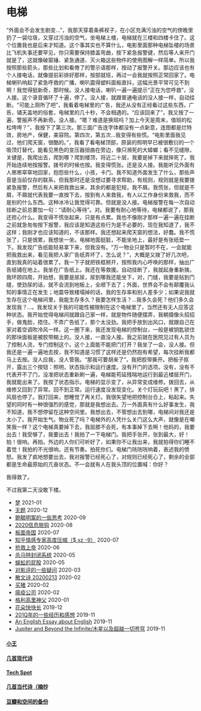 # 电梯

“外面会不会发生剧变...”，我那天穿着条裤衩子，在小区充满污浊的空气的傍晚里扔了一袋垃圾，又穿过污浊的空气，坐电梯上楼，电梯就在三楼和四楼卡住了。这个位置我也是后来才知道。这个事其实也不算什么，电影里面那种电梯坠楼的场景比飞机失事还要罕见，你只需要保持膝盖弯曲，按下紧急报警键，然后等人来开门就是了，这就像破窗锤、紧急通道、灭火箱这些物件的使用图解一样简单。所以我按照那些箭头，那些比划和看倦了的警示语那样，按动了报警开关。那边应该也有个人接电话，就像提前彩排好那样，按部就班，再过一会我就按照正常回家了。电梯喇叭响起了紧急呼救的广播，喇叭震得塑料面板直抖，这幅光景平常可见不到啊！我觉得挺新奇，那时候。没人接电话，喇叭一遍一遍提示“正在为您呼救”，没人接。这个录音循环了十遍，停了。没人接，就跟普通电话的没人接一样，自动挂断。“可能上厕所了吧”，我看着电梯里的广告，我还从没有正经看过这些东西，广告，铺天盖地的俗套，电梯里的几十秒，不会相遇的。“应该回来了”，我又按了一遍，警报声不再新奇。没人接。“嗯？难道是换班吗？加上今天是周末，值班的松松垮垮？”，我按下了第三次。那三面广告连字体都没有一点新意，连图都是烂特效，房地产，保健，美容院。第四次，第五次...我变得有些慌。“电影里面我见过，他们爬天窗，很酷的。”，我看了看电梯顶部，原装的照明早已被很敷衍的一个吸顶灯替代，能看见黑色的变压器扭曲在旁边，像只濒死的大蟑螂；看不见缝隙，关键是，我爬出去，爬到哪？爬到楼顶，将近二十层，我要是掉下来就摔死了。我开始连续地按报警。拨号的时候也按。我变得慌张。还是没人接。我能听见外面有人窸窸窣窣地回家，抱怨些什么，小孩，卡门。我不知道外面发生了什么，那些声音是当前仅存的联系，但我那时还是没想过要寻求帮助，有规则，规则就是我要拨紧急报警，然后有人来把我救出来，其余的都是犯规，我不屑。我慌张，但就是不屑，不屑就代表我要一直按下去，按到有人来救我，有人以工作身份来救我，而不是别的什么东西。这种冰冷让我觉得可靠。但就是没人接。电梯报警在每一次自动挂断之前总要加一句：“请耐心等待”。对。我要有耐心地等待，电梯都说了，那我还担心什么。我变得不慌张起来，只是有点累。我也不像刚才那样一遍一遍在挂断之前就急匆匆按下报警，我应该是知道这些行为是不必要的，现在我知道了，我不这样；我刚才也应该知道的，不该那样。我还想起来爬天窗的想法，好蠢。我不慌张了，只是很累，我想坐一坐。电梯地面挺脏，不能坐地上，最好是有张纸垫一下。我发现广告纸能轻易拿下来，但我没有。“万一物业只是暂时不在，一会就能把我救出来，看见我把人家广告纸弄坏了，怎么说？”，大概是又拨了好几次吧，直到我真的站着很累了。我一下子就把铁框掰开，按照我内心呼唤的那样，抽出广告纸铺在地上。我坐在广告纸上。我还在等救援。自动挂断了，我就起身重新拨。我环顾四周，开始想，我要是尿尿，尿到哪我还能坐下，对，门缝，我要是贴到门缝，使劲尿的话，就不会流到地板上，全顺下去了；外面，世界会不会有颠覆我认知的事情正在发生；地震导致楼塌掉的话，我的生存率和别人差多少；如果说我就生存在这个电梯间里，我能生存多久？我要怎样生活？...我多久会死？他们多久会发现我？...。我发现关于我的可能性被限制在这个电梯里了，当然还有无人应答这种状态。我开始觉得电梯间就跟自己家一样，就是物件随便摆弄，我朝摄像头招招手，做鬼脸，捂住。不弄广告纸了，那个太没劲。我把手放到出风口，就跟自己在家对着空调吹冷风一样。这一圈下来，我还发现电梯的控制台，一般是被钥匙锁住的那块面板是被胶带糊上的。没人接，一直没人接。我之前就在医院见过有人员为了控制人流，专门控制这个。这个上面能不能把门打开？我坐了一会，没人接。但我还是一遍一遍地去按，我不知道是习惯了这样还是仍然抱有希望，每次挂断我都马上去按。没人应我，没人管我。“那我可要胡来了”，我把胶带撕开。把板子抠开，露出三个按钮：照明，状态指示和运行速度。没有开门的选项。没有，没有不代表开不了门，没准把状态重新刷一遍，电梯能苟延残喘地运行到最近楼层开门，我就能出来了。我按了状态指示。电梯的显示变了，从异常变成维修。拨回去，从维修又回到了异常。回不到正常。运行速度没发现变化。关个灯玩玩吧！黑了，排风扇也停了。我打回来，想睡觉了再关灯。我很失望地把控制台合上，粘起来。失望的同时有一种很强烈的感觉，那就是我想出去。万一外面真有什么好事发生，我不知道，我不想停留在这种空间里。我想出去，不管想出去到哪，电梯间对我还是太小了。我开始生气。物业死了吗？电梯外的人凭什么关门这么大声，就像是在嘲笑我一样？这个电梯真要掉下去，我屈膝不会死，有本事掉下去啊！他妈的，我要出去！我受够了，我要出去！我拍了一下电梯门。我把手张开，张到最大，好！拍！很响。再拍。外边的人你们可听好了，如果你不让我出来，我就拍得你们睡不着觉！我拍的不光很响，还有节奏。拍死你们。电梯门咣咣咣响着，表述我的愤怒。我发了疯地想要出去，我对报警已经死心了，对规则已经死心了，剩余的全部都是生命最原始的亢奋状态。不一会就有人在我头顶的位置喊：你好？

我得救了。

不过我第二天没敢下楼。

* [梦](posts/2021-01-dream.md) 2021-01
* [无题](posts/2020-12-28-none.md) 2020-12
* [鲍毓明案的一些思考](posts/2020-08-sh.md) 2020-09
* [2020信息脱钩](posts/2020-08-detach.md) 2020-08
* [板面帝国](posts/2020-07-28-bmatrix.md) 2020-07
* [知乎情感专家高度压缩（$ xz -9）](posts/2020-07-zhihu.md) 2020-07
* [抢救上帝](posts/2020-06-rescue-of-god.md) 2020-06
* [杀马特封闭系统](posts/2020-05-21-closure.md) 2020-05
* [蜈蚣的屁股](posts/2020-05-14-ass.md) 2020-05
* [对影评的一些疑问](posts/2020-03-11-mreview.md) 2020-03
* [散文诗 20200213](posts/2020-02-13-v.md) 2020-02
* [买猪](posts/2020-02-09-pig.md) 2020-02
* [瘟疫公司](posts/2020-02-02-ncov.md) 2020-02
* [格利高里神父](posts/2020-01-05-hl2.md) 2020-01
* [花朵快快长](posts/2019-12-21-none.md) 2019-12
* [201Q年的一些经历和感想](posts/2019-11-30-q.md) 2019-11
* [An English Essay about English](posts/2019-11-english.md) 2019-11
* [Jupiter and Beyond the Infinite/木星以及超越一切苍穹](posts/2019-11-26-idx.md) 2019-11

#### [小王](index_wang.md)

#### [几首现代诗](index_mverse.md)

#### [Tech Spot](index_tech.md)

#### [几首当代诗（摘抄](contemporary/intro.md)

#### [豆瓣和空间的备份](index_history.md)
